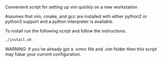 Convenient script for setting up vim quickly on a new workstation

Assumes that vim, cmake, and gcc are installed with either python2 or python3 support and a python interpreter
is available.

To install run the following script and follow the instructions.
```bash
./install.sh
```

WARNING: If you've already got a .vimrc file and .vim folder then this script may fubar your current configuration.

